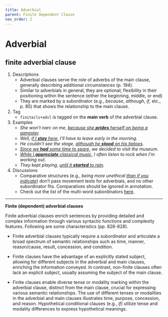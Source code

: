 ```yaml
---
title: Adverbial
parent: Finite Dependent Clause
nav_order: 2
---
```


# Adverbial

## finite adverbial clause 

1. Descriptions
    - Adverbial clauses serve the role of adverbs of the main clause, generally describing additional circumstances (p. 194). 
    - Similar to adverbials in general, they are optional; flexibility in their positioning within the sentence (either the beginning, middle, or end)
    - They are marked by a subordinator (e.g., *because*, *although*, *if*, etc., p. 85) that shows the relationship to the main clause.
2. Tag
    - `finitecls+advl` is tagged on the **main verb** of the adverbial clause.
3. Examples
    - *She won't narc on me, <ins>because she **prides** herself on being a gangster</ins>.*
    - *Well, <ins>if I **stay** here,</ins> I'll have to leave early in the morning.*
    - *He couldn't see the stage, <ins>although he **stood** on his tiptoes</ins>.*
    - *<ins>Since we **had** some time to spare,</ins> we decided to visit the museum.*
    - *<ins>While I **appreciate** classical music,</ins> I often listen to rock when I'm working out.*
    - *They kept playing, <ins>until it **started** to rain</ins>.* 
4. Discussions
    - Comparative structures (e.g., *being more unethical <ins>than if you indicate</ins>*) don’t pass movement tests for adverbials, and no other subordinator fits. Comparatives should be ignored in annotation.
    - Check out the list of the multi-word subordinators [here](https://lcr-ads-lab.github.io/LxGrTagger-Documentation/docs/Discussions/#multi-word-subordinators).


---

**Finite (dependent) adverbial clauses**

Finite adverbial clauses enrich sentences by providing detailed and complex information through various syntactic functions and complexity features. Following are some characteristics (pp. 826-828).

- Finite adverbial clauses typically require a subordinator and articulate a broad spectrum of semantic relationships such as time, manner, reason/cause, result, concession, and condition.

- Finite clauses have the advantage of an explicitly stated subject, allowing for different subjects in the adverbial and main clauses, enriching the information conveyed. In contrast, non-finite clauses often lack an explicit subject, usually assuming the subject of the main clause.

- Finite clauses enable diverse tense or modality marking within the adverbial clause, distinct from the main clause, crucial for expressing various semantic relationships. The use of different tenses or modalities in the adverbial and main clauses illustrates time, purpose, concession, and reason. Hypothetical conditional clauses (e.g., *if*) utilize tense and modality differences to express hypothetical meanings.
